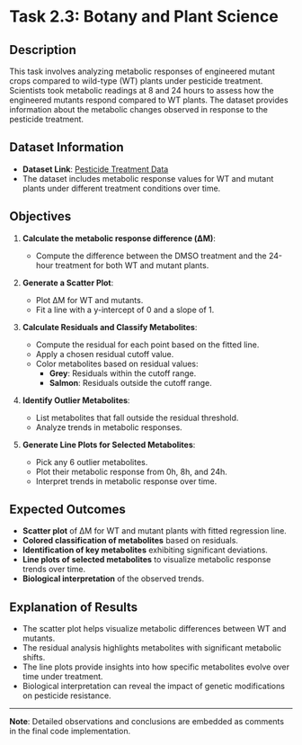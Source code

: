 # Task 2.3:  Botany and Plant Science

## Description
This task involves analyzing metabolic responses of engineered mutant crops compared to wild-type (WT) plants under pesticide treatment. Scientists took metabolic readings at 8 and 24 hours to assess how the engineered mutants respond compared to WT plants. The dataset provides information about the metabolic changes observed in response to the pesticide treatment.

## Dataset Information
- **Dataset Link**: [Pesticide Treatment Data](https://raw.githubusercontent.com/HackBio-Internship/2025_project_collection/refs/heads/main/Python/Dataset/Pesticide_treatment_data.txt](https://raw.githubusercontent.com/HackBio-Internship/2025_project_collection/refs/heads/main/Python/Dataset/Pesticide_treatment_data.txt))
- The dataset includes metabolic response values for WT and mutant plants under different treatment conditions over time.

## Objectives
1. **Calculate the metabolic response difference (ΔM)**:
   - Compute the difference between the DMSO treatment and the 24-hour treatment for both WT and mutant plants.

2. **Generate a Scatter Plot**:
   - Plot ΔM for WT and mutants.
   - Fit a line with a y-intercept of 0 and a slope of 1.

3. **Calculate Residuals and Classify Metabolites**:
   - Compute the residual for each point based on the fitted line.
   - Apply a chosen residual cutoff value.
   - Color metabolites based on residual values:
     - **Grey**: Residuals within the cutoff range.
     - **Salmon**: Residuals outside the cutoff range.

4. **Identify Outlier Metabolites**:
   - List metabolites that fall outside the residual threshold.
   - Analyze trends in metabolic responses.

5. **Generate Line Plots for Selected Metabolites**:
   - Pick any 6 outlier metabolites.
   - Plot their metabolic response from 0h, 8h, and 24h.
   - Interpret trends in metabolic response over time.

## Expected Outcomes
- **Scatter plot** of ΔM for WT and mutant plants with fitted regression line.
- **Colored classification of metabolites** based on residuals.
- **Identification of key metabolites** exhibiting significant deviations.
- **Line plots of selected metabolites** to visualize metabolic response trends over time.
- **Biological interpretation** of the observed trends.

## Explanation of Results
- The scatter plot helps visualize metabolic differences between WT and mutants.
- The residual analysis highlights metabolites with significant metabolic shifts.
- The line plots provide insights into how specific metabolites evolve over time under treatment.
- Biological interpretation can reveal the impact of genetic modifications on pesticide resistance.


---
**Note**: Detailed observations and conclusions are embedded as comments in the final code implementation.

